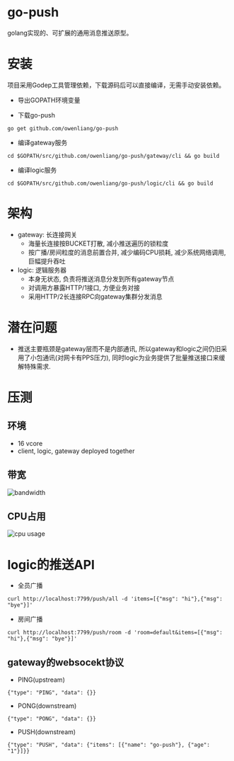 # go-push

golang实现的、可扩展的通用消息推送原型。

# 安装

项目采用Godep工具管理依赖，下载源码后可以直接编译，无需手动安装依赖。

* 导出GOPATH环境变量

* 下载go-push

```
go get github.com/owenliang/go-push
```

* 编译gateway服务

```
cd $GOPATH/src/github.com/owenliang/go-push/gateway/cli && go build
```

* 编译logic服务

```
cd $GOPATH/src/github.com/owenliang/go-push/logic/cli && go build
```

# 架构

* gateway: 长连接网关
    * 海量长连接按BUCKET打散, 减小推送遍历的锁粒度
    * 按广播/房间粒度的消息前置合并, 减少编码CPU损耗, 减少系统网络调用, 巨幅提升吞吐
* logic: 逻辑服务器
    * 本身无状态, 负责将推送消息分发到所有gateway节点
    * 对调用方暴露HTTP/1接口, 方便业务对接
    * 采用HTTP/2长连接RPC向gateway集群分发消息

# 潜在问题

* 推送主要瓶颈是gateway层而不是内部通讯, 所以gateway和logic之间仍旧采用了小包通讯(对网卡有PPS压力), 同时logic为业务提供了批量推送接口来缓解特殊需求.

# 压测

## 环境

* 16 vcore
* client, logic, gateway deployed together

## 带宽

![bandwidth](https://github.com/owenliang/go-push/blob/master/bandwidth.png?raw=true)

## CPU占用

![cpu usage](https://github.com/owenliang/go-push/blob/master/cpu.png?raw=true)

# logic的推送API

* 全员广播

```
curl http://localhost:7799/push/all -d 'items=[{"msg": "hi"},{"msg": "bye"}]'
```

* 房间广播

```
curl http://localhost:7799/push/room -d 'room=default&items=[{"msg": "hi"},{"msg": "bye"}]'
```

## gateway的websocekt协议

* PING(upstream)

```
{"type": "PING", "data": {}}
```

* PONG(downstream)

```
{"type": "PONG", "data": {}}
```

* PUSH(downstream)

```
{"type": "PUSH", "data": {"items": [{"name": "go-push"}, {"age": "1"}]}}
```